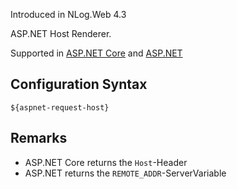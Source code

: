 Introduced in NLog.Web 4.3

ASP.NET Host Renderer. 

Supported in [ASP.NET Core](https://docs.microsoft.com/dotnet/api/microsoft.aspnetcore.http.httprequest.host) and [ASP.NET](https://docs.microsoft.com/en-us/dotnet/api/system.web.httprequest.userhostname?view=netframework-4.7.2)

## Configuration Syntax
```
${aspnet-request-host}
```

## Remarks
- ASP.NET Core returns the `Host`-Header
- ASP.NET returns the `REMOTE_ADDR`-ServerVariable